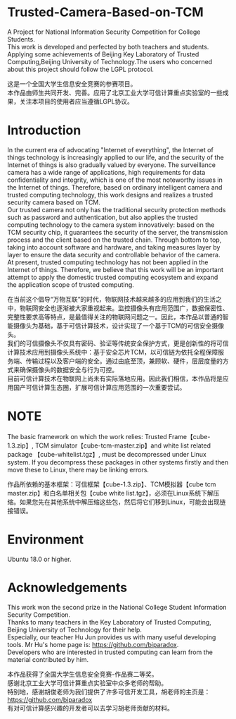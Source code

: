 # Trusted-Camera-Based-on-TCM
A Project for National Information Security Competition for College Students.  
This work is developed and perfected by both teachers and students. Applying some achievements of Beijing Key Laboratory of Trusted Computing,Beijing University of Technology.The users who concerned about this project should follow the LGPL protocol.  
  
这是一个全国大学生信息安全竞赛的参赛项目。  
本作品由师生共同开发、完善。应用了北京工业大学可信计算重点实验室的一些成果，关注本项目的使用者应当遵循LGPL协议。  
  
# Introduction  
In the current era of advocating "Internet of everything", the Internet of things technology is increasingly applied to our life, and the security of the Internet of things is also gradually valued by everyone. The surveillance camera has a wide range of applications, high requirements for data confidentiality and integrity, which is one of the most noteworthy issues in the Internet of things. Therefore, based on ordinary intelligent camera and trusted computing technology, this work designs and realizes a trusted security camera based on TCM.  
Our trusted camera not only has the traditional security protection methods such as password and authentication, but also applies the trusted computing technology to the camera system innovatively: based on the TCM security chip, it guarantees the security of the server, the transmission process and the client based on the trusted chain. Through bottom to top, taking into account software and hardware, and taking measures layer by layer to ensure the data security and controllable behavior of the camera.  
At present, trusted computing technology has not been applied in the Internet of things. Therefore, we believe that this work will be an important attempt to apply the domestic trusted computing ecosystem and expand the application scope of trusted computing.  
  
  在当前这个倡导“万物互联”的时代，物联网技术越来越多的应用到我们的生活之中，物联网安全也逐渐被大家重视起来。监控摄像头有应用范围广，数据保密性、完整性要求高等特点，是最值得关注的物联网问题之一。因此，本作品以普通的智能摄像头为基础，基于可信计算技术，设计实现了一个基于TCM的可信安全摄像头。  
  我们的可信摄像头不仅具有密码、验证等传统安全保护方式，更是创新性的将可信计算技术应用到摄像头系统中：基于安全芯片TCM，以可信链为依托全程保障服务端、传输过程以及客户端的安全。通过由底至顶，兼顾软、硬件，层层度量的方式来确保摄像头的数据安全与行为可控。  
  目前可信计算技术在物联网上尚未有实际落地应用。因此我们相信，本作品将是应用国产可信计算生态圈，扩展可信计算应用范围的一次重要尝试。  
  
# NOTE  
The basic framework on which the work relies: Trusted Frame【cube-1.3.zip】, TCM simulator【cube-tcm-master.zip】and white list related package 【cube-whitelist.tgz】, must be decompressed under Linux system. If you decompress these packages in other systems firstly and then move these to Linux, there may be linking errors.  
  
作品所依赖的基本框架：可信框架【cube-1.3.zip】、TCM模拟器【cube tcm master.zip】和白名单相关包【cube white list.tgz】，必须在Linux系统下解压缩。如果您先在其他系统中解压缩这些包，然后将它们移到Linux，可能会出现链接错误。  

# Environment  
Ubuntu 18.0 or higher.  
  
# Acknowledgements  
This work won the second prize in the National College Student Information Security Competition.  
Thanks to many teachers in the Key Laboratory of Trusted Computing, Beijing University of Technology for their help.  
Especially, our teacher Hu Jun provides us with many useful developing tools. Mr Hu's home page is: https://github.com/biparadox.   
Developers who are interested in trusted computing can learn from the material contributed by him.    
  
本作品获得了全国大学生信息安全竞赛-作品赛二等奖。  
感谢北京工业大学可信计算重点实验室中众多老师的帮助。  
特别地，感谢胡俊老师为我们提供了许多可信开发工具，胡老师的主页是：https://github.com/biparadox  
有对可信计算感兴趣的开发者可以去学习胡老师贡献的材料。  


